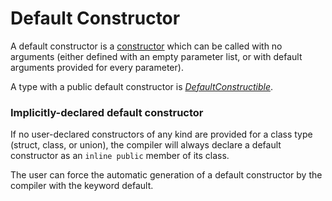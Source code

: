 # Default Constructor

A default constructor is a [constructor](https://en.cppreference.com/w/cpp/language/constructor) which can be called with no arguments (either defined with an empty parameter list, or with default arguments provided for every parameter).

A type with a public default constructor is [_DefaultConstructible_](https://en.cppreference.com/w/cpp/named_req/DefaultConstructible).

### Implicitly-declared default constructor

If no user-declared constructors of any kind are provided for a class type (struct, class, or union), the compiler will always declare a default constructor as an `inline public` member of its class.

The user can force the automatic generation of a default constructor by the compiler with the keyword default.